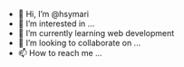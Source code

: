 - 👋 Hi, I’m @hsymari
- 👀 I’m interested in ...
- 🌱 I’m currently learning web development
- 💞️ I’m looking to collaborate on ...
- 📫 How to reach me ...

<!---
hsymari/hsymari is a ✨ special ✨ repository because its `README.md` (this file) appears on your GitHub profile.
You can click the Preview link to take a look at your changes.
--->
